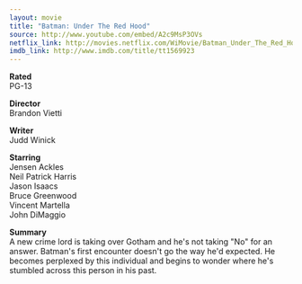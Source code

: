 ```yaml
---
layout: movie
title: "Batman: Under The Red Hood"
source: http://www.youtube.com/embed/A2c9MsP3OVs
netflix_link: http://movies.netflix.com/WiMovie/Batman_Under_The_Red_Hood/70135479
imdb_link: http://www.imdb.com/title/tt1569923
---
```


__Rated__<br /><span class="rated ts">PG-13</span>

__Director__<br />Brandon Vietti

__Writer__<br />Judd Winick

__Starring__<br />Jensen Ackles<br />Neil Patrick Harris<br />Jason Isaacs<br />Bruce Greenwood<br />Vincent Martella<br />John DiMaggio

__Summary__<br />A new crime lord is taking over Gotham and he's not taking "No" for an answer. Batman's first encounter doesn't go the way he'd expected. He becomes perplexed by this individual and begins to wonder where he's stumbled across this person in his past.